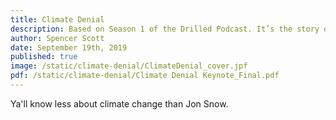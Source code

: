 ```yaml
---
title: Climate Denial
description: Based on Season 1 of the Drilled Podcast. It’s the story of how one company and a group of people convinced us climate change wasn’t real - and we believed them because seeing the truth is too painful. It changes too much.
author: Spencer Scott
date: September 19th, 2019
published: true
image: /static/climate-denial/ClimateDenial_cover.jpf
pdf: /static/climate-denial/Climate Denial Keynote_Final.pdf
---
```


Ya'll know less about climate change than Jon Snow.